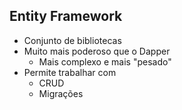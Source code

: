 ## Entity Framework

- Conjunto de bibliotecas
- Muito mais poderoso que o Dapper
  - Mais complexo e mais "pesado"
- Permite trabalhar com
  - CRUD
  - Migrações